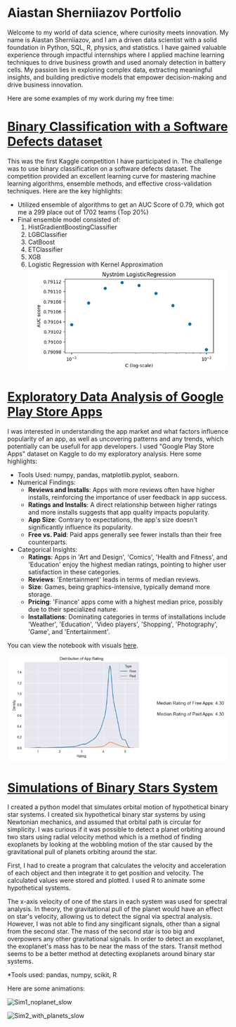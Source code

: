# Aiastan Sherniiazov Portfolio

Welcome to my world of data science, where curiosity meets innovation. My name is Aiastan Sherniiazov, and I am a driven data scientist with a solid foundation in Python, SQL, R, physics, and statistics. I have gained valuable experience through impactful internships where I applied machine learning techniques to drive business growth and used anomaly detection in battery cells. My passion lies in exploring complex data, extracting meaningful insights, and building predictive models that empower decision-making and drive business innovation. 

Here are some examples of my work during my free time:

# [Binary Classification with a Software Defects dataset](https://github.com/sherniia/Binary_classification_competition_kaggle)
This was the first Kaggle competition I have participated in. The challenge was to use binary classification on a software defects dataset. The competition provided an excellent learning curve for mastering machine learning algorithms, ensemble methods, and effective cross-validation techniques. Here are the key highlights:
* Utilized ensemble of algorithms to get an AUC Score of 0.79, which got me a 299 place out of 1702 teams (Top 20%)
* Final ensemble model consisted of:
  1. HistGradientBoostingClassifier
  2. LGBClassifier
  3. CatBoost
  4. ETClassifier
  5. XGB
  6. Logistic Regression with Kernel Approximation
![Binary classification image](assets/img/binary_class_img.png)
 

# [Exploratory Data Analysis of Google Play Store Apps](https://github.com/sherniia/Google-Play-Store-App-EDA-Project)
I was interested in understanding the app market and what factors influence popularity of an app, as well as uncovering patterns and any trends, which potentially can be usefull for app developers. I used "Google Play Store Apps" dataset on Kaggle to do my exploratory analysis. Here some highlights:
* Tools Used: numpy, pandas, matplotlib.pyplot, seaborn.
* Numerical Findings:
  - **Reviews and Installs**: Apps with more reviews often have higher installs, reinforcing the importance of user feedback in app success.
  - **Ratings and Installs**: A direct relationship between higher ratings and more installs suggests that app quality impacts popularity.
  - **App Size**: Contrary to expectations, the app's size doesn't significantly influence its popularity.
  - **Free vs. Paid**: Paid apps generally see fewer installs than their free counterparts.
* Categorical Insights:
  - **Ratings**: Apps in 'Art and Design', 'Comics', 'Health and Fitness', and 'Education' enjoy the highest median ratings, pointing to higher user satisfaction in these categories.
  - **Reviews**: 'Entertainment' leads in terms of median reviews.
  - **Size**: Games, being graphics-intensive, typically demand more storage.
  - **Pricing**: 'Finance' apps come with a highest median price, possibly due to their specialized nature.
  - **Installations**: Dominating categories in terms of installations include 'Weather', 'Education', 'Video players', 'Shopping', 'Photography', 'Game', and 'Entertainment'.

You can view the notebook with visuals [here](https://nbviewer.org/github/sherniia/Google-Play-Store-App-EDA-Project/blob/main/Google_apps_EDA_1.ipynb). 

![Exploratory Analysis image](assets/img/exploratory_analysis_img.png)


# [Simulations of Binary Stars System](https://github.com/sherniia/Binary_Stars_Simulations)

I created a python model that simulates orbital motion of hypothetical binary star systems. I created six hypothetical binary star systems by using Newtonian mechanics, and assumed that orbital path is circular for simplicity. I was curious if it was possible to detect a planet orbiting around two stars using radial velocity method which is a method of finding exoplanets by looking at the wobbling motion of the star caused by the gravitational pull of planets orbiting around the star.

First, I had to create a program that calculates the velocity and acceleration of each object and then integrate it to get position and velocity. The calculated values were stored and plotted. I used R to animate some hypothetical systems.

The x-axis velocity of one of the stars in each system was used for spectral analysis. In theory, the gravitational pull of the planet would have an effect on star's velocity, allowing us to detect the signal via spectral analysis. However, I was not able to find any singificant signals, other than a signal from the second star. The mass of the second star is too big and overpowers any other gravitational signals. In order to detect an exoplanet, the exoplanet's mass has to be near the mass of the stars. Transit method seems to be a better method at detecting exoplanets around binary star systems.

*Tools used: pandas, numpy, scikit, R

Here are some animations:

![Sim1_noplanet_slow](https://user-images.githubusercontent.com/94130159/167428346-defe9b47-895b-4816-9169-7231ce84774e.gif)

![Sim2_with_planets_slow](https://user-images.githubusercontent.com/94130159/167428386-62119721-f44c-4351-adac-3e331aafd5eb.gif)

